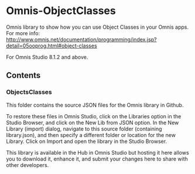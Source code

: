 # Omnis-ObjectClasses
Omnis library to show how you can use Object Classes in your Omnis apps. 
For more info:
http://www.omnis.net/documentation/programming/index.jsp?detail=05ooprog.html#object-classes

For Omnis Studio 8.1.2 and above.

## Contents
### ObjectsClasses
This folder contains the source JSON files for the Omnis library in Github. 

To restore these files in Omnis Studio, click on the Libraries option in the Studio Browser, and click on the New Lib from JSON option. In the New Library (import) dialog, navigate to this source folder (containing library.json), and then specify a different folder or location for the new Library. Click on Import and open the library in the Studio Browser. 

This library is available in the Hub in Omnis Studio but hosting it here allows you to download it, enhance it, and submit your changes here to share with other developers. 
